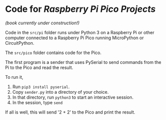 # Code for *Raspberry Pi Pico Projects*
*(book currently under construction!)*

Code in the `src/pi` folder runs under Python 3 on a Raspberry Pi or other computer connected to a 
Raspberry Pi Pico running MicroPython or CircuitPython.

The `src/pico` folder contains code for the Pico.

The first program is a sender that uses PySerial to send commands from the Pi to the Pico and read the result.

To run it,
1. Run `pip3 install pyserial`.
1. Copy `sender.py` into a directory of your choice.
1. In that directory, run `python3` to start an interactive session.
1. In the session, type `send`

If all is well, this will send '2 + 2' to the Pico and print the result.
